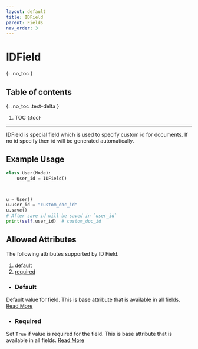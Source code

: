 ```yaml
---
layout: default
title: IDField
parent: Fields
nav_order: 3
---
```


# IDField
{: .no_toc }

## Table of contents
{: .no_toc .text-delta }

1. TOC
{:toc}

---

IDField is special field which is used to specify custom id for documents. If no id specify then id will be 
generated automatically. 

## Example Usage

```python
class User(Mode):
    user_id = IDField()



u = User()
u.user_id = "custom_doc_id"
u.save()
# After save id will be saved in `user_id`
print(self.user_id)  # custom_doc_id
```

## Allowed Attributes

The following attributes supported by ID Field.

1. [default](#default)
2. [required](#required)

- ### Default
Default value for field. This is base attribute that is available in all fields. [Read More](/fields/field/#default)

- ### Required
Set `True` if value is required for the field. This is base attribute that is available in all fields. [Read More](/fields/field/#required)
